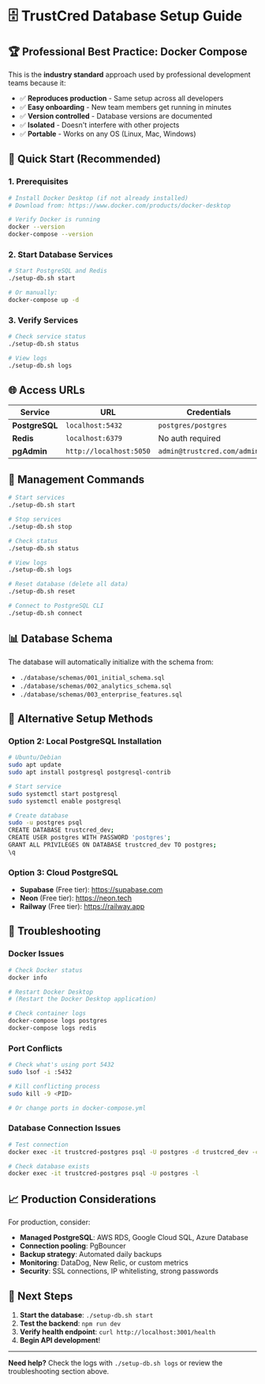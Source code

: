 # 🗄️ TrustCred Database Setup Guide

## **🏆 Professional Best Practice: Docker Compose**

This is the **industry standard** approach used by professional development teams because it:
- ✅ **Reproduces production** - Same setup across all developers
- ✅ **Easy onboarding** - New team members get running in minutes  
- ✅ **Version controlled** - Database versions are documented
- ✅ **Isolated** - Doesn't interfere with other projects
- ✅ **Portable** - Works on any OS (Linux, Mac, Windows)

## **🚀 Quick Start (Recommended)**

### **1. Prerequisites**
```bash
# Install Docker Desktop (if not already installed)
# Download from: https://www.docker.com/products/docker-desktop

# Verify Docker is running
docker --version
docker-compose --version
```

### **2. Start Database Services**
```bash
# Start PostgreSQL and Redis
./setup-db.sh start

# Or manually:
docker-compose up -d
```

### **3. Verify Services**
```bash
# Check service status
./setup-db.sh status

# View logs
./setup-db.sh logs
```

## **🌐 Access URLs**

| Service | URL | Credentials |
|---------|-----|-------------|
| **PostgreSQL** | `localhost:5432` | `postgres/postgres` |
| **Redis** | `localhost:6379` | No auth required |
| **pgAdmin** | `http://localhost:5050` | `admin@trustcred.com/admin` |

## **🔧 Management Commands**

```bash
# Start services
./setup-db.sh start

# Stop services  
./setup-db.sh stop

# Check status
./setup-db.sh status

# View logs
./setup-db.sh logs

# Reset database (delete all data)
./setup-db.sh reset

# Connect to PostgreSQL CLI
./setup-db.sh connect
```

## **📊 Database Schema**

The database will automatically initialize with the schema from:
- `./database/schemas/001_initial_schema.sql`
- `./database/schemas/002_analytics_schema.sql`  
- `./database/schemas/003_enterprise_features.sql`

## **🔄 Alternative Setup Methods**

### **Option 2: Local PostgreSQL Installation**
```bash
# Ubuntu/Debian
sudo apt update
sudo apt install postgresql postgresql-contrib

# Start service
sudo systemctl start postgresql
sudo systemctl enable postgresql

# Create database
sudo -u postgres psql
CREATE DATABASE trustcred_dev;
CREATE USER postgres WITH PASSWORD 'postgres';
GRANT ALL PRIVILEGES ON DATABASE trustcred_dev TO postgres;
\q
```

### **Option 3: Cloud PostgreSQL**
- **Supabase** (Free tier): https://supabase.com
- **Neon** (Free tier): https://neon.tech
- **Railway** (Free tier): https://railway.app

## **🐛 Troubleshooting**

### **Docker Issues**
```bash
# Check Docker status
docker info

# Restart Docker Desktop
# (Restart the Docker Desktop application)

# Check container logs
docker-compose logs postgres
docker-compose logs redis
```

### **Port Conflicts**
```bash
# Check what's using port 5432
sudo lsof -i :5432

# Kill conflicting process
sudo kill -9 <PID>

# Or change ports in docker-compose.yml
```

### **Database Connection Issues**
```bash
# Test connection
docker exec -it trustcred-postgres psql -U postgres -d trustcred_dev -c "SELECT version();"

# Check database exists
docker exec -it trustcred-postgres psql -U postgres -l
```

## **📈 Production Considerations**

For production, consider:
- **Managed PostgreSQL**: AWS RDS, Google Cloud SQL, Azure Database
- **Connection pooling**: PgBouncer
- **Backup strategy**: Automated daily backups
- **Monitoring**: DataDog, New Relic, or custom metrics
- **Security**: SSL connections, IP whitelisting, strong passwords

## **🎯 Next Steps**

1. **Start the database**: `./setup-db.sh start`
2. **Test the backend**: `npm run dev`
3. **Verify health endpoint**: `curl http://localhost:3001/health`
4. **Begin API development**!

---

**Need help?** Check the logs with `./setup-db.sh logs` or review the troubleshooting section above.
